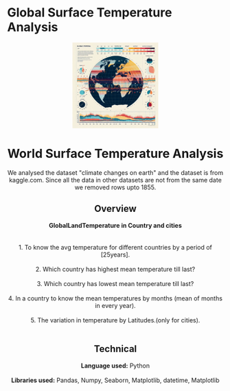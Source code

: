 # Global Surface Temperature Analysis
<html>
<center>
<img src="theme.jpeg" alt="globe_image" width="200px" height="200px">
<h1>World Surface Temperature Analysis</h1>
<p>
 <div> We analysed the dataset "climate changes on earth" and the dataset is from kaggle.com. Since all the data in other datasets are not from the same date we removed rows 
 upto 1855.</div>
 <h2>Overview</h2>
  <div><b>GlobalLandTemperature in Country and cities</b></div>
 <br></br>
  <div>
1. To know the avg temperature for different countries by a period of [25years].<br></br>
2. Which country has highest mean temperature till last?<br></br>
3. Which country has lowest mean temperature till last?<br></br>
4. In a country to know the mean temperatures by months (mean of months in every year).<br></br>
5. The variation in temperature by Latitudes.(only for cities).<br></br>
   <h2>Technical</h2>
<b>Language used:</b> Python<br></br>
<b>Libraries used:</b> Pandas, Numpy, Seaborn, Matplotlib, datetime, Matplotlib
  </div>
</p>
</center>
</html>
